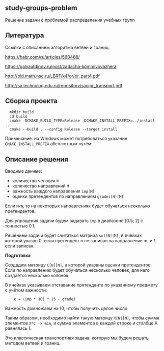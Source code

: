 study-groups-problem
--------------------
Решение задачи с проблемой распределения учебных групп


Литература
----------
Ссылки с описанием алгоритма ветвей и границ:

https://habr.com/ru/articles/560468/

https://galyautdinov.ru/post/zadacha-kommivoyazhera

http://old.math.nsc.ru/LBRT/k4/or/or_part4.pdf

http://sa.technolog.edu.ru/repository/saoipr_transport.pdf


Сборка проекта
--------------
```
  mkdir build
  cd build
  cmake -DCMAKE_BUILD_TYPE=Release -DCMAKE_INSTALL_PREFIX=../install ..
  cmake --build . --config Release --target install
```

Примечание: на Windows может потребоваться указание ``CMAKE_INSTALL_PREFIX`` абсолютным путём.


Описание решения
----------------

Вводные данные:
 - количество человек ``N``
 - количество направлений ``M``
 - важность каждого направления ``imp[M]``
 - оценки претендентов по направлениям ``grades[N][M]``

Если ``M<N``, то на некоторых направлениях будет обучаться несколько претендентов.

Для упрощения задачи будем задавать ``imp`` в диапазоне [0.5; 2] с точностью 0.1.

Решением задачи будет считаться матрица ``sol[N][M]``, в ячейках которой указан 0, если претендент n не записан на направление m, и 1, если записан.

**Подготовка**

Создадим матрицу ``C[N][N]``, в которой указаны оценки претендентов. Если по направлению будет обучаться несколько человек, для него создаётся несколько колонок.

В ячейках указываем отставание претендента по указанному предмету с учётом важности:

```
    с = (imp * 10) * (5 - grade)
```

Важность домножаем на 10, чтобы получить целое число.

Таким образом, необходимо найти такую матрицу ``X[N][N]``, чтобы сумма элементов ``X*C -> min``, и сумма элементов в каждой строке и столбце Х равнялась 1.

Это классическая транспортная задача, которую мы будем решать методом ветвей и границ.


